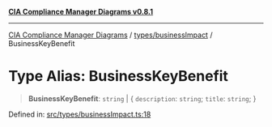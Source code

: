 [**CIA Compliance Manager Diagrams v0.8.1**](../../../README.md)

***

[CIA Compliance Manager Diagrams](../../../modules.md) / [types/businessImpact](../README.md) / BusinessKeyBenefit

# Type Alias: BusinessKeyBenefit

> **BusinessKeyBenefit**: `string` \| \{ `description`: `string`; `title`: `string`; \}

Defined in: [src/types/businessImpact.ts:18](https://github.com/Hack23/cia-compliance-manager/blob/4236f4375d9cfb0505c191818eeb5443ec527132/src/types/businessImpact.ts#L18)
